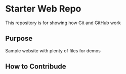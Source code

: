 # Starter Web Repo

This repository is for showing how Git and GitHub work

## Purpose

Sample website with plenty of files for demos

## How to Contribude

